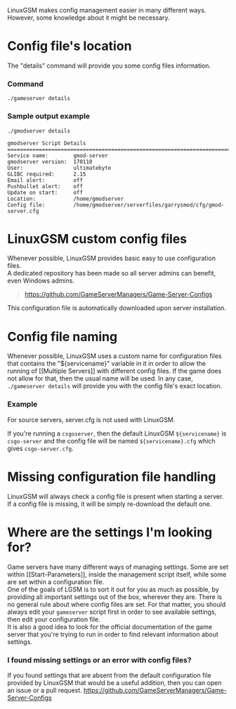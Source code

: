 LinuxGSM makes config management easier in many different ways. However, some knowledge about it might be necessary.

# Config file's location
The "details" command will provide you some config files information.

### Command
`./gameserver details`

### Sample output example
````
./gmodserver details

gmodserver Script Details
==================================================================================
Service name:        gmod-server
gmodserver version:  170110
User:                ultimatebyte
GLIBC required:      2.15
Email alert:         off
Pushbullet alert:    off
Update on start:     off
Location:            /home/gmodserver
Config file:         /home/gmodserver/serverfiles/garrysmod/cfg/gmod-server.cfg
````

# LinuxGSM custom config files
Whenever possible, LinuxGSM provides basic easy to use configuration files.  
A dedicated repository has been made so all server admins can benefit, even Windows admins.  
> https://github.com/GameServerManagers/Game-Server-Configs

This configuration file is automatically downloaded upon server installation.

# Config file naming
Whenever possible, LinuxGSM uses a custom name for configuration files that contains the "${servicename}" variable in it in order to allow the running of [[Multiple Servers]] with different config files. If the game does not allow for that, then the usual name will be used. In any case, `./gameserver details` will provide you with the config file's exact location.

### Example
For source servers, server.cfg is not used with LinuxGSM.

If you're running a `csgoserver`, then the default LinuxGSM `${servicename}` is `csgo-server` and the config file will be named `${servicename}.cfg` which gives `csgo-server.cfg`.

# Missing configuration file handling
LinuxGSM will always check a config file is present when starting a server.  
If a config file is missing, it will be simply re-download the default one.

# Where are the settings I'm looking for?
Game servers have many different ways of managing settings. Some are set within [[Start-Parameters]], inside the management script itself, while some are set within a configuration file.  
One of the goals of LGSM is to sort it out for you as much as possible, by providing all important settings out of the box, wherever they are. 
There is no general rule about where config files are set. For that matter, you should always edit your `gameserver` script first in order to see available settings, then edit your configuration file.  
It is also a good idea to look for the official documentation of the game server that you're trying to run in order to find relevant information about settings.

### I found missing settings or an error with config files?
If you found settings that are absent from the default configuration file provided by LinuxGSM that would be a useful addition, then you can open an issue or a pull request. 
https://github.com/GameServerManagers/Game-Server-Configs